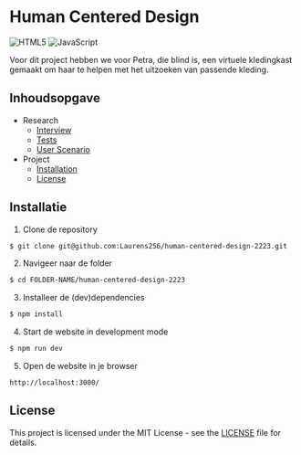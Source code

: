 # Human Centered Design
![HTML5](https://img.shields.io/badge/html5-%23E34F26.svg?style=for-the-badge&logo=html5&logoColor=white)
![JavaScript](https://img.shields.io/badge/javascript-%23323330.svg?style=for-the-badge&logo=javascript&logoColor=%23F7DF1E)

Voor dit project hebben we voor Petra, die blind is, een virtuele kledingkast gemaakt om haar te helpen met het uitzoeken van passende kleding.

## Inhoudsopgave

- Research
  - [Interview](./docs/interview.md)
  - [Tests](./docs/tests.md)
  - [User Scenario](<./docs/user scenario.md>)
- Project
  - [Installation](#installation)
  - [License](#license)

## Installatie

1. Clone de repository

```bash
$ git clone git@github.com:Laurens256/human-centered-design-2223.git
```

2. Navigeer naar de folder

```bash
$ cd FOLDER-NAME/human-centered-design-2223
```

3. Installeer de (dev)dependencies

```bash
$ npm install
```

4. Start de website in development mode

```bash
$ npm run dev
```

5. Open de website in je browser

```
http://localhost:3000/
```

## License

This project is licensed under the MIT License - see the [LICENSE](LICENSE) file for details.

<!-- Add a link to your live demo in Github Pages 🌐-->

<!-- ☝️ replace this description with a description of your own work -->

<!-- ...but how does one use this project? What are its features 🤔 -->

<!-- Maybe a checklist of done stuff and stuff still on your wishlist? ✅ -->